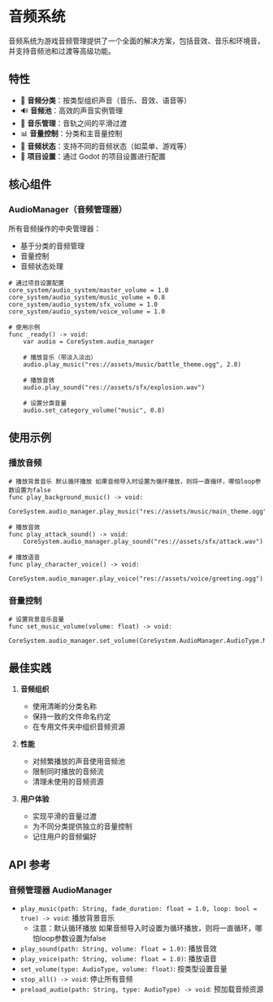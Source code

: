 # 音频系统

音频系统为游戏音频管理提供了一个全面的解决方案，包括音效、音乐和环境音，并支持音频池和过渡等高级功能。

## 特性

- 🎵 **音频分类**：按类型组织声音（音乐、音效、语音等）
- 🔊 **音频池**：高效的声音实例管理
- 🎼 **音乐管理**：音轨之间的平滑过渡
- 📊 **音量控制**：分类和主音量控制
- 🔄 **音频状态**：支持不同的音频状态（如菜单、游戏等）
- 📱 **项目设置**：通过 Godot 的项目设置进行配置

## 核心组件

### AudioManager（音频管理器）

所有音频操作的中央管理器：

- 基于分类的音频管理
- 音量控制
- 音频状态处理

```gdscript
# 通过项目设置配置
core_system/audio_system/master_volume = 1.0
core_system/audio_system/music_volume = 0.8
core_system/audio_system/sfx_volume = 1.0
core_system/audio_system/voice_volume = 1.0

# 使用示例
func _ready() -> void:
	var audio = CoreSystem.audio_manager

	# 播放音乐（带淡入淡出）
	audio.play_music("res://assets/music/battle_theme.ogg", 2.0)

	# 播放音效
	audio.play_sound("res://assets/sfx/explosion.wav")

	# 设置分类音量
	audio.set_category_volume("music", 0.8)
```

## 使用示例

### 播放音频

```gdscript
# 播放背景音乐 默认循环播放 如果音频导入时设置为循环播放，则将一直循环，哪怕loop参数设置为false
func play_background_music() -> void:
	CoreSystem.audio_manager.play_music("res://assets/music/main_theme.ogg")

# 播放音效
func play_attack_sound() -> void:
	CoreSystem.audio_manager.play_sound("res://assets/sfx/attack.wav")

# 播放语音
func play_character_voice() -> void:
	CoreSystem.audio_manager.play_voice("res://assets/voice/greeting.ogg")
```

### 音量控制

```gdscript
# 设置背景音乐音量
func set_music_volume(volume: float) -> void:
	CoreSystem.audio_manager.set_volume(CoreSystem.AudioManager.AudioType.MUSIC,volume)

```

## 最佳实践

1. **音频组织**

   - 使用清晰的分类名称
   - 保持一致的文件命名约定
   - 在专用文件夹中组织音频资源

2. **性能**

   - 对频繁播放的声音使用音频池
   - 限制同时播放的音频流
   - 清理未使用的音频资源

3. **用户体验**
   - 实现平滑的音量过渡
   - 为不同分类提供独立的音量控制
   - 记住用户的音频偏好

## API 参考

### 音频管理器 AudioManager

- `play_music(path: String, fade_duration: float = 1.0, loop: bool = true) -> void`: 播放背景音乐 
	- 注意：默认循环播放 如果音频导入时设置为循环播放，则将一直循环，哪怕loop参数设置为false
- `play_sound(path: String, volume: float = 1.0)`: 播放音效
- `play_voice(path: String, volume: float = 1.0)`: 播放语音
- `set_volume(type: AudioType, volume: float)`: 按类型设置音量
- `stop_all() -> void`: 停止所有音频
- `preload_audio(path: String, type: AudioType) -> void`: 预加载音频资源
